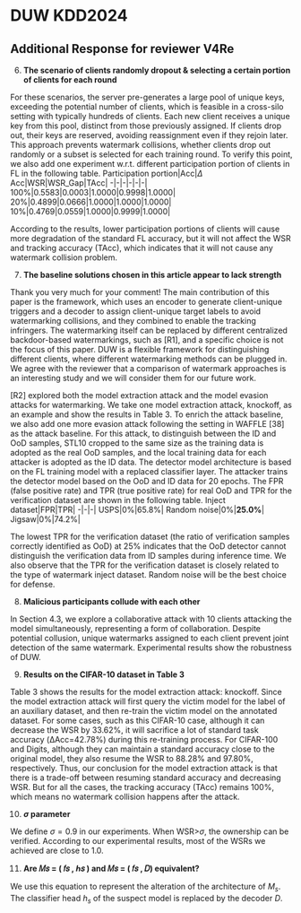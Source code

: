 # DUW KDD2024
## Additional Response for reviewer V4Re
6. **The scenario of clients randomly dropout & selecting a certain portion of clients for each round**

For these scenarios, the server pre-generates a large pool of unique keys, exceeding the potential number of clients, which is feasible in a cross-silo setting with typically hundreds of clients. Each new client receives a unique key from this pool, distinct from those previously assigned. If clients drop out, their keys are reserved, avoiding reassignment even if they rejoin later. This approach prevents watermark collisions, whether clients drop out randomly or a subset is selected for each training round.
To verify this point, we also add one experiment w.r.t. different participation portion of clients in FL in the following table.
Participation portion|Acc|$\Delta$ Acc|WSR|WSR\_Gap|TAcc|
-|-|-|-|-|-|
100\%|0.5583|0.0003|1.0000|0.9998|1.0000|
 20\%|0.4899|0.0666|1.0000|1.0000|1.0000|
 10\%|0.4769|0.0559|1.0000|0.9999|1.0000|

 According to the results, lower participation portions of clients will cause more degradation of the standard FL accuracy, but it will not affect the WSR and tracking accuracy (TAcc), which indicates that it will not cause any watermark collision problem.

7. **The baseline solutions chosen in this article appear to lack strength**

Thank you very much for your comment! The main contribution of this paper is the framework, which uses an encoder to generate client-unique triggers and a decoder to assign client-unique target labels to avoid watermarking collisions, and they combined to enable the tracking infringers. The watermarking itself can be replaced by different centralized backdoor-based watermarkings, such as [R1], and a specific choice is not the focus of this paper. DUW is a flexible framework for distinguishing different clients, where different watermarking methods can be plugged in. We agree with the reviewer that a comparison of watermark approaches is an interesting study and we will consider them for our future work. 

[R2] explored both the model extraction attack and the model evasion attacks for watermarking. We take one model extraction attack, knockoff, as an example and show the results in Table 3. To enrich the attack baseline, we also add one more evasion attack following the setting in WAFFLE [38] as the attack baseline. For this attack, to distinguish between the ID and OoD samples,  STL10 cropped to the same size as the training data is adopted as the real OoD samples, and the local training data for each attacker is adopted as the ID data.
The detector model architecture is based on the FL training model with a replaced classifier layer. The attacker trains the detector model based on the OoD and ID data for $20$ epochs. The FPR (false positive rate) and TPR (true positive rate) for real OoD and TPR for the verification dataset are shown in the following table. 
Inject dataset|FPR|TPR|
-|-|-|
USPS|0\%|65.8\%|
Random noise|0\%|**25.0\%**|
Jigsaw|0\%|74.2\%|

The lowest TPR for the verification dataset (the ratio of verification samples correctly identified as OoD) at 25\% indicates that the OoD detector cannot distinguish the verification data from ID samples during inference time. We also observe that the TPR for the verification dataset is closely related to the type of watermark inject dataset. Random noise will be the best choice for defense.

8. **Malicious participants collude with each other**

In Section 4.3, we explore a collaborative attack with 10 clients attacking the model simultaneously, representing a form of collaboration. Despite potential collusion, unique watermarks assigned to each client prevent joint detection of the same watermark. Experimental results show the robustness of DUW.

9. **Results on the CIFAR-10 dataset in Table 3**

Table 3 shows the results for the model extraction attack: knockoff. Since the model extraction attack will first query the victim model for the label of an auxiliary dataset, and then re-train the victim model on the annotated dataset. For some cases, such as this CIFAR-10 case, although it can decrease the WSR by 33.62%, it will sacrifice a lot of standard task accuracy (ΔAcc=42.78%) during this re-training process. For CIFAR-100 and Digits, although they can maintain a standard accuracy close to the original model, they also resume the WSR to 88.28% and 97.80%, respectively. Thus, our conclusion for the model extraction attack is that there is a trade-off between resuming standard accuracy and decreasing WSR. But for all the cases, the tracking accuracy (TAcc) remains 100%, which means no watermark collision happens after the attack.

10. **$\sigma$ parameter**

We define $\sigma=0.9$ in our experiments. When WSR>$\sigma$, the ownership can be verified. According to our experimental results, most of the WSRs we achieved are close to 1.0.

11. **Are 𝑀𝑠 = ( 𝑓𝑠 , ℎ𝑠 ) and 𝑀𝑠 = ( 𝑓𝑠 , 𝐷) equivalent?**

We use this equation to represent the alteration of the architecture of $M_s$. The classifier head $h_s$ of the suspect model is replaced by the decoder $D$.


